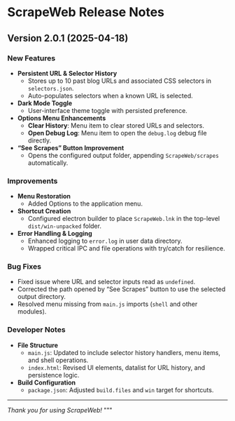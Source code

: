 # ScrapeWeb Release Notes

## Version 2.0.1 (2025-04-18)

### New Features
- **Persistent URL & Selector History**  
  - Stores up to 10 past blog URLs and associated CSS selectors in `selectors.json`.  
  - Auto-populates selectors when a known URL is selected.
- **Dark Mode Toggle**  
  - User-interface theme toggle with persisted preference.
- **Options Menu Enhancements**  
  - **Clear History**: Menu item to clear stored URLs and selectors.  
  - **Open Debug Log**: Menu item to open the `debug.log` debug file directly.
- **“See Scrapes” Button Improvement**  
  - Opens the configured output folder, appending `ScrapeWeb/scrapes` automatically.

### Improvements
- **Menu Restoration**  
  - Added Options to the application menu.
- **Shortcut Creation**  
  - Configured electron builder to place `ScrapeWeb.lnk` in the top-level `dist/win-unpacked` folder.
- **Error Handling & Logging**  
  - Enhanced logging to `error.log` in user data directory.
  - Wrapped critical IPC and file operations with try/catch for resilience.

### Bug Fixes
- Fixed issue where URL and selector inputs read as `undefined`.
- Corrected the path opened by “See Scrapes” button to use the selected output directory.
- Resolved menu missing from `main.js` imports (`shell` and other modules).

### Developer Notes
- **File Structure**  
  - `main.js`: Updated to include selector history handlers, menu items, and shell operations.  
  - `index.html`: Revised UI elements, datalist for URL history, and persistence logic.  
- **Build Configuration**  
  - `package.json`: Adjusted `build.files` and `win` target for shortcuts.

---
*Thank you for using ScrapeWeb!*
"""
